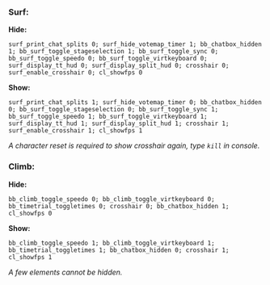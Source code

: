 ### Surf:
**Hide:**
```
surf_print_chat_splits 0; surf_hide_votemap_timer 1; bb_chatbox_hidden 1; bb_surf_toggle_stageselection 1; bb_surf_toggle_sync 0; bb_surf_toggle_speedo 0; bb_surf_toggle_virtkeyboard 0; surf_display_tt_hud 0; surf_display_split_hud 0; crosshair 0; surf_enable_crosshair 0; cl_showfps 0
```
**Show:**
```
surf_print_chat_splits 1; surf_hide_votemap_timer 0; bb_chatbox_hidden 0; bb_surf_toggle_stageselection 0; bb_surf_toggle_sync 1; bb_surf_toggle_speedo 1; bb_surf_toggle_virtkeyboard 1; surf_display_tt_hud 1; surf_display_split_hud 1; crosshair 1; surf_enable_crosshair 1; cl_showfps 1
```
*A character reset is required to show crosshair again, type `kill` in console.*
### Climb:
**Hide:**
```
bb_climb_toggle_speedo 0; bb_climb_toggle_virtkeyboard 0; bb_timetrial_toggletimes 0; crosshair 0; bb_chatbox_hidden 1; cl_showfps 0
```
**Show:**
```
bb_climb_toggle_speedo 1; bb_climb_toggle_virtkeyboard 1; bb_timetrial_toggletimes 1; bb_chatbox_hidden 0; crosshair 1; cl_showfps 1
```
*A few elements cannot be hidden.*